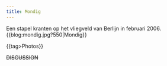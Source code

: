 ```yaml
---
title: Mondig
---
```

Een stapel kranten op het vliegveld van Berlijn in februari 2006.
{{blog:mondig.jpg?550|Mondig}}

{{tag>Photos}}

~~DISCUSSION~~
